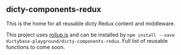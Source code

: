## dicty-components-redux

This is the home for all reusable dicty Redux content and middleware.

This project uses [rollup.js](https://rollupjs.org/guide/en) and can be installed by `npm install --save dictybase-playground/dicty-components-redux`. Full list of reusable functions to come soon.
